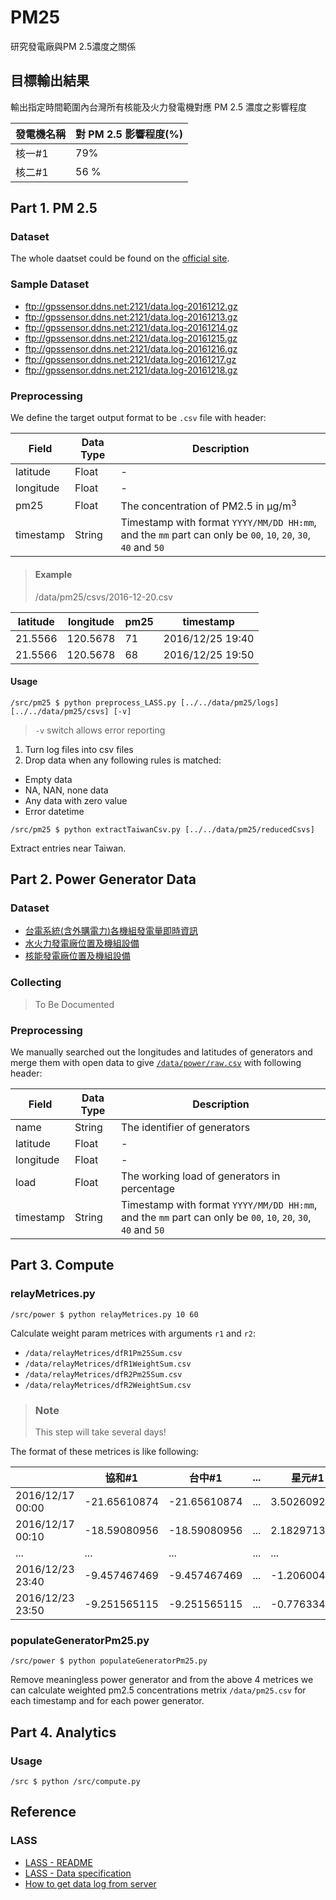 # PM25

研究發電廠與PM 2.5濃度之關係

## 目標輸出結果

輸出指定時間範圍內台灣所有核能及火力發電機對應 PM 2.5 濃度之影響程度

| 發電機名稱 | 對 PM 2.5 影響程度(%) |
| --- | --- |
| 核一#1 | 79% |
| 核二#1 | 56 % |

## Part 1. PM 2.5

### Dataset

The whole daatset could be found on the [official site](ftp://gpssensor.ddns.net:2121/).

### Sample Dataset

- <ftp://gpssensor.ddns.net:2121/data.log-20161212.gz>
- <ftp://gpssensor.ddns.net:2121/data.log-20161213.gz>
- <ftp://gpssensor.ddns.net:2121/data.log-20161214.gz>
- <ftp://gpssensor.ddns.net:2121/data.log-20161215.gz>
- <ftp://gpssensor.ddns.net:2121/data.log-20161216.gz>
- <ftp://gpssensor.ddns.net:2121/data.log-20161217.gz>
- <ftp://gpssensor.ddns.net:2121/data.log-20161218.gz>

### Preprocessing

We define the target output format to be `.csv` file with header:

| Field  | Data Type | Description
| --- | --- | --- |
| latitude | Float | - |
| longitude | Float | - |
| pm25 | Float | The concentration of PM2.5 in μg/m<sup>3</sup> |
| timestamp | String | Timestamp with format `YYYY/MM/DD HH:mm`, and the `mm` part can only be `00`, `10`, `20`, `30`, `40` and `50` |

> #### Example
> /data/pm25/csvs/2016-12-20.csv
>
| latitude | longitude | pm25 | timestamp |
| --- | --- | --- | --- |
| 21.5566 | 120.5678 | 71 | 2016/12/25 19:40
| 21.5566 | 120.5678 | 68 | 2016/12/25 19:50

#### Usage

```
/src/pm25 $ python preprocess_LASS.py [../../data/pm25/logs] [../../data/pm25/csvs] [-v]
```

> `-v` switch allows error reporting

1. Turn log files into csv files
2. Drop data when any following rules is matched:
  - Empty data
  - NA, NAN, none data
  - Any data with zero value
  - Error datetime

```
/src/pm25 $ python extractTaiwanCsv.py [../../data/pm25/reducedCsvs]
```

Extract entries near Taiwan.

## Part 2. Power Generator Data

### Dataset

- [台電系統(含外購電力)各機組發電量即時資訊](https://sheethub.com/data.gov.tw/政府資料開放平臺資料集清單/uri/4080)
- [水火力發電廠位置及機組設備](http://data.gov.tw/node/8934)
- [核能發電廠位置及機組設備](http://data.gov.tw/node/10858)

### Collecting

> To Be Documented

### Preprocessing

We manually searched out the longitudes and latitudes of generators and merge them with open data to give [`/data/power/raw.csv`](https://github.com/gocreating/pm25/blob/master/data/power/raw.csv) with following header:

| Field  | Data Type | Description
| --- | --- | --- |
| name | String | The identifier of generators |
| latitude | Float | - |
| longitude | Float | - |
| load | Float | The working load of generators in percentage |
| timestamp | String | Timestamp with format `YYYY/MM/DD HH:mm`, and the `mm` part can only be `00`, `10`, `20`, `30`, `40` and `50` |

## Part 3. Compute

### relayMetrices.py

```
/src/power $ python relayMetrices.py 10 60
```

Calculate weight param metrices with arguments `r1` and `r2`:

- `/data/relayMetrices/dfR1Pm25Sum.csv`
- `/data/relayMetrices/dfR1WeightSum.csv`
- `/data/relayMetrices/dfR2Pm25Sum.csv`
- `/data/relayMetrices/dfR2WeightSum.csv`

> ### Note
> This step will take several days!

The format of these metrices is like following:

| | 協和#1 | 台中#1 | ... | 星元#1 | 嘉惠#1 |
| --- | --- | --- | --- | --- | --- |
| 2016/12/17 00:00 | -21.65610874 | -21.65610874 | ... | 3.502609225 | 0.704510358 |
| 2016/12/17 00:10 | -18.59080956 | -18.59080956 | ... | 2.18297131 | 0.697338471 |
| ... | ... | ... | ... | ... | ... |
| 2016/12/23 23:40 | -9.457467469 | -9.457467469 | ... | -1.206004589 | 8.70393683 |
| 2016/12/23 23:50 | -9.251565115 | -9.251565115 | ... | -0.77633429 | 10.38556501 |

### populateGeneratorPm25.py

```
/src/power $ python populateGeneratorPm25.py
```

Remove meaningless power generator and from the above 4 metrices we can calculate weighted pm2.5 concentrations metrix `/data/pm25.csv` for each timestamp and for each power generator.

## Part 4. Analytics

### Usage

```
/src $ python /src/compute.py
```

## Reference

### LASS

- [LASS - README](https://lass.hackpad.com/LASS-README-DtZ5T6DXLbu)
- [LASS - Data specification](https://lass.hackpad.com/LASS-Data-specification-1dYpwINtH8R)
- [How to get data log from server](https://lass.hackpad.com/How-to-get-data-log-from-server-Ztu9mpUsGL9)
